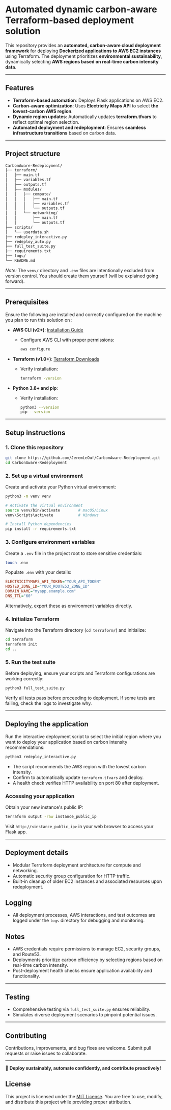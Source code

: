 # Automated dynamic carbon-aware Terraform-based deployment solution

This repository provides an **automated, carbon-aware cloud deployment framework** for deploying **Dockerized applications to AWS EC2 instances** using Terraform. The deployment prioritizes **environmental sustainability**, dynamically selecting **AWS regions based on real-time carbon intensity data**.

---

## Features

- **Terraform-based automation**: Deploys Flask applications on AWS EC2.
- **Carbon-aware optimization**: Uses **Electricity Maps API** to select **the lowest-carbon AWS region**.
- **Dynamic region updates**: Automatically updates **terraform.tfvars** to reflect optimal region selection.
- **Automated deployment and redeployment**: Ensures **seamless infrastructure transitions** based on carbon data.

---

## Project structure

```sh
CarbonAware-Redeployment/
├── terraform/
│   ├── main.tf
│   ├── variables.tf
│   ├── outputs.tf
│   ├── modules/
│   │   ├── compute/
│   │   │   ├── main.tf
│   │   │   ├── variables.tf
│   │   │   └── outputs.tf
│   │   └── networking/
│   │       ├── main.tf
│   │       └── outputs.tf
├── scripts/
│   └── userdata.sh
├── redeploy_interactive.py
├── redeploy_auto.py
├── full_test_suite.py
├── requirements.txt
├── logs/
└── README.md
```

*Note:* The `venv/` directory and `.env` files are intentionally excluded from version control. You should create them yourself (will be explained going forward).

---

## Prerequisites

Ensure the following are installed and correctly configured on the machine you plan to run this solution on :

- **AWS CLI (v2+)**: [Installation Guide](https://docs.aws.amazon.com/cli/latest/userguide/getting-started-install.html)
  - Configure AWS CLI with proper permissions:

    ```bash
    aws configure
    ```
  
- **Terraform (v1.0+)**: [Terraform Downloads](https://www.terraform.io/downloads)
  - Verify installation:

    ```bash
    terraform -version
    ```

- **Python 3.8+ and pip**:
  - Verify installation:

    ```bash
    python3 --version
    pip --version
    ```

---

## Setup instructions

### 1. Clone this repository

```bash
git clone https://github.com/JeremLeOuf/CarbonAware-Redeployment.git
cd CarbonAware-Redeployment
```

### 2. Set up a virtual environment

Create and activate your Python virtual environment:

```bash
python3 -m venv venv

# Activate the virtual environment
source venv/bin/activate        # macOS/Linux
venv\Scripts\activate           # Windows

# Install Python dependencies
pip install -r requirements.txt
```

### 3. Configure environment variables

Create a `.env` file in the project root to store sensitive credentials:

```bash
touch .env
```

Populate `.env` with your details:

```ini
ELECTRICITYMAPS_API_TOKEN="YOUR_API_TOKEN"
HOSTED_ZONE_ID="YOUR_ROUTE53_ZONE_ID"
DOMAIN_NAME="myapp.example.com"
DNS_TTL="60"
```

Alternatively, export these as environment variables directly.

### 4. Initialize Terraform

Navigate into the Terraform directory (`cd terraform/`) and initialize:

```bash
cd terraform
terraform init
cd ..
```

### 5. Run the test suite

Before deploying, ensure your scripts and Terraform configurations are working correctly:

```bash
python3 full_test_suite.py
```

Verify all tests pass before proceeding to deployment.
If some tests are failing, check the logs to investigate why.

---

## Deploying the application

Run the interactive deployment script to select the initial region where you want to deploy your application based on carbon intensity recommendations:

```bash
python3 redeploy_interactive.py
```

- The script recommends the AWS region with the lowest carbon intensity.
- Confirm to automatically update `terraform.tfvars` and deploy.
- A health check verifies HTTP availability on port 80 after deployment.

### Accessing your application

Obtain your new instance's public IP:

```bash
terraform output -raw instance_public_ip
```

Visit `http://<instance_public_ip>` in your web browser to access your Flask app.

---

## Deployment details

- Modular Terraform deployment architecture for compute and networking.
- Automatic security group configuration for HTTP traffic.
- Built-in cleanup of older EC2 instances and associated resources upon redeployment.

## Logging

- All deployment processes, AWS interactions, and test outcomes are logged under the `logs` directory for debugging and monitoring.

## Notes

- AWS credentials require permissions to manage EC2, security groups, and Route53.
- Deployments prioritize carbon efficiency by selecting regions based on real-time carbon intensity.
- Post-deployment health checks ensure application availability and functionality.

---

## Testing

- Comprehensive testing via `full_test_suite.py` ensures reliability.
- Simulates diverse deployment scenarios to pinpoint potential issues.

---

## Contributing

Contributions, improvements, and bug fixes are welcome. Submit pull requests or raise issues to collaborate.

---

🌱 **Deploy sustainably, automate confidently, and contribute proactively!**

## License

This project is licensed under the [MIT License](LICENSE). You are free to use, modify, and distribute this project while providing proper attribution.
